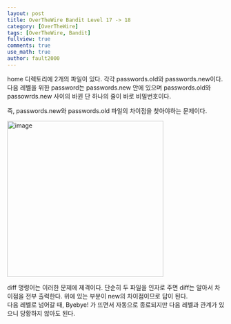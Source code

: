 ```yaml
---
layout: post
title: OverTheWire Bandit Level 17 -> 18
category: [OverTheWire]
tags: [OverTheWire, Bandit]
fullview: true
comments: true
use_math: true
author: fault2000
---
```


home 디렉토리에 2개의 파일이 있다. 각각 passwords.old와 passwords.new이다.  
다음 레벨을 위한 password는 passwords.new 안에 있으며 passwords.old와 passowrds.new 사이의 바뀐 단 하나의 줄이 바로 비밀번호이다.  

즉, passwords.new와 passwords.old 파일의 차이점을 찾아야하는 문제이다.

<img width="362" alt="image" src="https://user-images.githubusercontent.com/73513005/190911729-d42ab2e5-844b-4106-81d2-f813256d5ac6.png">

diff 명령어는 이러한 문제에 제격이다. 단순히 두 파일을 인자로 주면 diff는 알아서 차이점을 전부 출력한다. 위에 있는 부분이 new의 차이점이므로 답이 된다.  
다음 레벨로 넘어갈 때, Byebye! 가 뜨면서 자동으로 종료되지만 다음 레벨과 관계가 있으니 당황하지 않아도 된다.


